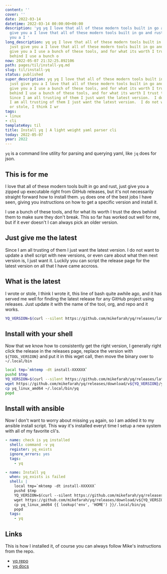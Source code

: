 ```yaml
---
content: ''
cover: ''
date: 2022-03-14
datetime: 2022-03-14 00:00:00+00:00
description: 'yq yq I love that all of these modern tools built in go and rust, just
  give you a I love that all of these modern tools built in go and rust, just give
  you a I '
long_description: yq yq I love that all of these modern tools built in go and rust,
  just give you a I love that all of these modern tools built in go and rust, just
  give you a I use a bunch of these tools, and for what its worth I trust the devs
  behind I use a bunch o
now: 2022-05-07 21:32:25.892106
path: pages/til/install-yq.md
slug: til/install-yq
status: published
super_description: yq yq I love that all of these modern tools built in go and rust,
  just give you a I love that all of these modern tools built in go and rust, just
  give you a I use a bunch of these tools, and for what its worth I trust the devs
  behind I use a bunch of these tools, and for what its worth I trust the devs behind
  Since I am all trusting of them I just want the latest version.  I do not want Since
  I am all trusting of them I just want the latest version.  I do not want I wrote
  or stole, I think I wr
tags:
- linux
- cli
templateKey: til
title: Install yq | A light weight yaml parser cli
today: 2022-05-07
year: 2022
---
```


`yq` is a command line utility for parsing and querying yaml, like `jq` does for json.

## This is for me

I love that all of these modern tools built in go and rust, just give you a
zipped up executable right from GitHub releases, but it's not necessarily
straight forward how to install them.  `yq` does one of the best jobs I have
seen, giving you instructions on how to get a specific version and install it.


I use a bunch of these tools, and for what its worth I trust the devs behind
them to make sure they don't break.  This so far has worked out well for me,
but if it ever doesn't I can always pick an older version.

## Just give me the latest

Since I am all trusting of them I just want the latest version.  I do not want
to update a shell script with new versions, or even care about what then next
version is, I just want it. Luckily you can script the release page for the
latest version on all that I have came accross.

## What is the latest

I wrote or stole, I think I wrote it, this line of bash quite awhile ago, and
it has served me well for finding the latest release for any GitHub project
using releases.  Just update it with the name of the tool, org, and repo and it
works.

``` bash
YQ_VERSION=$(curl --silent https://github.com/mikefarah/yq/releases/latest | tr -d '"' | sed 's/^.*tag\///g' | sed 's/>.*$//g' | sed 's/^v//')
```

## Install with your shell

Now that we know how to consistently get the right version, I generally right
click the release in the releases page, replace the version with
`${TOOL_VERSION}` and put it in this wget call, then move the binary over to `~/.local/bin`

``` bash
local tmp=`mktemp -dt install-XXXXXX`
pushd $tmp
YQ_VERSION=$(curl --silent https://github.com/mikefarah/yq/releases/latest | tr -d '"' | sed 's/^.*tag\///g' | sed 's/>.*$//g' | sed 's/^v//')
wget https://github.com/mikefarah/yq/releases/download/v${YQ_VERSION}/yq_linux_amd64.tar.gz -O- -q | tar -zxf - -C /tmp
cp yq_linux_amd64 ~/.local/bin/yq
popd
```

## Install with ansible

Now I don't want to worry about missing `yq` again, so I am added it to my
ansible install script.  This way it's installed everyt time I setup a new
system with all of my favorite cli's.

``` yaml
- name: check is yq installed
  shell: command -v yq
  register: yq_exists
  ignore_errors: yes
  tags:
    - yq

- name: Install yq
  when: yq_exists is failed
  shell: |
    local tmp=`mktemp -dt install-XXXXXX`
    pushd $tmp
    YQ_VERSION=$(curl --silent https://github.com/mikefarah/yq/releases/latest | tr -d '"' | sed 's/^.*tag\///g' | sed 's/>.*$//g' | sed 's/^v//')
    wget https://github.com/mikefarah/yq/releases/download/v${YQ_VERSION}/yq_linux_amd64.tar.gz -O- -q | tar -zxf - -C /tmp
    cp yq_linux_amd64 {{ lookup('env', 'HOME') }}/.local/bin/yq
    popd
  tags:
    - yq
```

## Links

This is how I installed it, of course you can always follow Mike's instructions
from the repo.

* [yq repo](https://github.com/mikefarah/yq)
* [yq docs](https://mikefarah.gitbook.io/yq/)